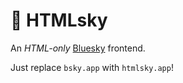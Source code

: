 # 🦋 HTMLsky
An *HTML-only* [Bluesky](https://bsky.social) frontend.

Just replace `bsky.app` with `htmlsky.app`!